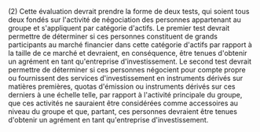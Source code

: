 (2) Cette évaluation devrait prendre la forme de deux tests, qui soient tous deux fondés sur l'activité de négociation des personnes appartenant au groupe et s'appliquent par catégorie d'actifs. Le premier test devrait permettre de déterminer si ces personnes constituent de grands participants au marché financier dans cette catégorie d'actifs par rapport à la taille de ce marché et devraient, en conséquence, être tenues d'obtenir un agrément en tant qu'entreprise d'investissement. Le second test devrait permettre de déterminer si ces personnes négocient pour compte propre ou fournissent des services d'investissement en instruments dérivés sur matières premières, quotas d'émission ou instruments dérivés sur ces derniers à une échelle telle, par rapport à l'activité principale du groupe, que ces activités ne sauraient être considérées comme accessoires au niveau du groupe et que, partant, ces personnes devraient être tenues d'obtenir un agrément en tant qu'entreprise d'investissement.